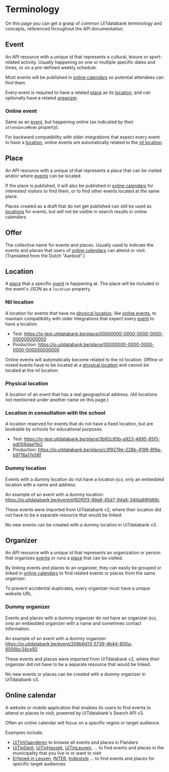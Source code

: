 # Terminology

On this page you can get a grasp of common UiTdatabank terminology and concepts, referenced throughout the API documentation.

## Event

An API resource with a unique id that represents a cultural, leisure or sport-related activity. Usually happening on one or multiple specific dates and times, or on a pre-defined weekly schedule.

Most events will be published in [online calendars](#online-calendar) so potential attendees can find them.

Every event is required to have a related [place](#place) as its [location](#location), and can optionally have a related [organizer](#organizer).

### Online event

Same as an [event](#event), but happening online (as indicated by their `attendanceMode` property).

For backward compatibility with older integrations that expect every event to have a [location](#location), online events are automatically related to the [nil location](#nil-location).

## Place

An API resource with a unique id that represents a place that can be visited and/or where [events](#event) can be located.

If the place is published, it will also be published in [online calendars](#online-calendar) for interested visitors to find them, or to find other events located at the same place.

Places created as a draft that do not get published can still be used as [locations](#location) for events, but will not be visible in search results in online calendars.

## Offer

The collective name for events and places. Usually used to indicate the events and places that users of [online calendars](#online-calendar) can attend or visit. (Translated from the Dutch "Aanbod".)

## Location

A [place](#place) that a specific [event](#event) is happening at. The place will be included in the event's JSON as a `location` property.

### Nil location

A location for events that have no [physical location](#physical-location), like [online events](#online-event), to maintain compatibility with older integrations that expect every [event](#event) to have a location.

*   Test: https://io-test.uitdatabank.be/place/00000000-0000-0000-0000-000000000000
*   Production: https://io.uitdatabank.be/place/00000000-0000-0000-0000-000000000000

Online events will automatically become related to the nil location. Offline or mixed events have to be located at a [physical location](#physical-location) and cannot be located at the nil location.

### Physical location

A location of an event that has a real geographical address. (All locations not mentioned under another name on this page.)

### Location in consultation with the school

A location reserved for events that do not have a fixed location, but are bookable by schools for educational purposes.

*   Test: https://io-test.uitdatabank.be/place/3b92c85b-a923-4895-85f5-ed056dae11e2
*   Production: https://io.uitdatabank.be/place/c3f9278e-228b-4199-8f9a-b9716a17e58f

### Dummy location

Events with a dummy location do not have a location `@id`, only an embedded location with a name and address.

An example of an event with a dummy location: https://io.uitdatabank.be/event/e160f0f3-89a8-45d7-94a6-34fda89fd69c

These events were imported from UiTdatabank v2, where their location did not have to be a separate resource that would be linked.

No new events can be created with a dummy location in UiTdatabank v3.

## Organizer

An API resource with a unique id that represents an organization or person that organizes [events](#event) or runs a [place](#place) that can be visited.

By linking events and places to an organizer, they can easily be grouped or linked in [online calendars](#online-calendar) to find related events or places from the same organizer.

To prevent accidental duplicates, every organizer must have a unique website URL.

### Dummy organizer

Events and places with a dummy organizer do not have an organizer `@id`, only an embedded organizer with a name and sometimes contact information.

An example of an event with a dummy organizer: https://io.uitdatabank.be/event/206b6d13-5739-4b44-800a-6056bc34ce92

These events and places were imported from UiTdatabank v2, where their organizer did not have to be a separate resource that would be linked.

No new events or places can be created with a dummy organizer in UiTdatabank v3.

## Online calendar

A website or mobile application that enables its users to find events to attend or places to visit, powered by UiTdatabank's Search API v3.

Often an online calendar will focus on a specific region or target audience.

Examples include:

*   [UiTinVlaanderen](https://www.uitinvlaanderen.be) to browse all events and places in Flanders
*   [UiTinGent](https://www.uitingent.be), [UiTinHasselt](https://www.uitinhasselt.be), [UiTinLeuven](https://www.uitinleuven.be), ... to find events and places in the municipality that you live in or want to visit
*   [Erfgoed in Leuven](https://www.erfgoedcelleuven.be/nl/agenda), [INTER](https://inter.vlaanderen/alle-evenementen), [Indiestyle](https://www.indiestyle.be/agenda) ... to find events and places for specific target audiences
